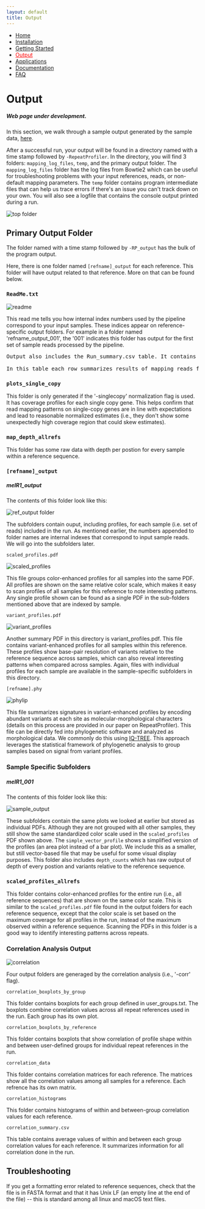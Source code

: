 ```yaml
---
layout: default
title: Output
---
```


<nav>
    <ul>
      <li><a href="/RepeatProfiler/">Home</a></li>
      <li><a href="/RepeatProfiler/installation">Installation</a></li>
      <li><a href="/RepeatProfiler/gettingstarted">Getting Started</a></li>
      <li><a href="/RepeatProfiler/output" style="color:red">Output</a></li>
      <li><a href="/RepeatProfiler/application">Applications</a></li>
      <li><a href="/RepeatProfiler/documentation">Documentation</a></li>
      <li><a href="/RepeatProfiler/FAQ">FAQ</a></li>
    </ul>
</nav>

# Output

##### Web page under development.

In this section, we walk through a sample output generated by the sample data, <a href="https://github.com/johnssproul/RepeatProfiler/releases/download/0.96/sample_data.zip" target="_blank">here</a>.

After a successful run, your output will be found in a directory named with a time stamp followed by `-RepeatProfiler`. In the directory, you will find 3 folders: `mapping_log_files`, `temp`, and the primary output folder. The `mapping_log_files` folder has the log files from Bowtie2 which can be useful for troubleshooting problems with your input references, reads, or non-default mapping parameters. The `temp` folder contains program intermediate files that can help us trace errors if there's an issue you can't track down on your own. You will also see a logfile that contains the console output printed during a run.

![top folder](./folder.png)

## Primary Output Folder

The folder named with a time stamp followed by `-RP_output` has the bulk of the program output.

Here, there is one folder named `[refname]_output` for each reference. This folder will have output related to that reference. More on that can be found below.

### `ReadMe.txt`

![readme](readme.png)

This read me tells you how internal index numbers used by the pipeline correspond to your input samples. These indices appear on reference-specific output folders. For example in a folder named 'refname_output_001', the '001' indicates this folder has output for the first set of sample reads processed by the pipeline.

<pre>Output also includes the Run_summary.csv table. It contains information about the references you used (e.g. length), average coverage, percent coverage, etc. Since this run included the '-singlecopy' flag which normalizes coverage based on single-copy genes, there will be some info about single copy genes at the bottom of the table.

In this table each row summarizes results of mapping reads from a given sample to a single reference seqeuence. So if you had a run with reads from four samples, and four reference sequences, this table would include 16 rows, with four for each reference sequence corresponding to each of the four samples that were mapped.</pre>

### `plots_single_copy`

This folder is only generated if the '-singlecopy' normalization flag is used. It has coverage profiles for each single copy gene. This helps confirm that read mapping patterns on single-copy genes are in line with expectations and lead to reasonable normalized estimates (i.e., they don't show some unexpectedly high coverage region that could skew estimates).

### `map_depth_allrefs`

This folder has some raw data with depth per postion for every sample within a reference sequence.

### `[refname]_output` 

##### melR1_output 

The contents of this folder look like this:

![ref_output folder](ref_output.png)

The subfolders contain ouput, including profiles, for each sample (i.e. set of reads) included in the run. As mentioned earlier, the numbers appended to folder names are internal indexes that correspond to input sample reads. We will go into the subfolders later.

`scaled_profiles.pdf`

![scaled_profiles](scaled_profiles.png)

This file groups color-enhanced profiles for all samples into the same PDF. All profiles are shown on the same relative color scale, which makes it easy to scan profiles of all samples for this reference to note interesting patterns. Any single profile shown can be found as a single PDF in the sub-folders mentioned above that are indexed by sample.

`variant_profiles.pdf`

![variant_profiles](variant_profiles.png)

Another summary PDF in this directory is variant_profiles.pdf. This file contains variant-enhanced profiles for all samples within this reference. These profiles show base-pair resolution of variants relative to the reference sequence across samples, which can also reveal interesting patterns when compared across samples. Again, files with individual profiles for each sample are available in the sample-specific subfolders in this directory.

`[refname].phy`

![phylip](phylip.png)

This file summarizes signatures in variant-enhanced profiles by encoding abundant variants at each site as molecular-morphological characters (details on this process are provided in our paper on RepeatProfiler). This file can be directly fed into phylogenetic software and analyzed as morphological data. We commonly do this using <a href="http://www.iqtree.org/" target="_blank">IQ-TREE</a>. This approach leverages the statistical framework of phylogenetic analysis to group samples based on signal from variant profiles.

### Sample Specific Subfolders

##### melR1_001

The contents of this folder look like this:

![sample_output](sample_output.png)

These subfolders contain the same plots we looked at earlier but stored as individual PDFs. Although they are not grouped with all other samples, they still show the same standardized color scale used in the `scaled_profiles` PDF shown above. The `simple_vector_profile` shows a simplified version of the profiles (an area plot instead of a bar plot). We include this as a smaller, but still vector-based file that may be useful for some visual display purposes. This folder also includes `depth_counts` which has raw output of depth of every postion and variants relative to the reference sequence. 

### `scaled_profiles_allrefs`

This folder contains color-enhanced profiles for the entire run (i.e., all reference sequences) that are shown on the same color scale. This is similar to the `scaled_profiles.pdf` file found in the output folders for each reference sequence, except that the color scale is set based on the maximum coverage for all profiles in the run, instead of the maximum observed within a reference sequence. Scanning the PDFs in this folder is a good way to identify interesting patterns across repeats.

### Correlation Analysis Output

![correlation](correlation.png)

Four output folders are generaged by the correlation analysis (i.e., '-corr' flag).

`correlation_boxplots_by_group`

This folder contains boxplots for each group defined in user_groups.txt. The boxplots combine correlation values across all repeat references used in the run. Each group has its own plot.

`correlation_boxplots_by_reference` 

This folder contains boxplots that show correlation of profile shape within and between user-defined groups for individual repeat references in the run.

`correlation_data` 

This folder contains correlation matrices for each reference. The matrices show all the correlation values among all samples for a reference. Each refrence has its own matrix.

`correlation_histograms` 

This folder contains histograms of within and between-group correlation values for each reference.

`correlation_summary.csv` 

This table contains average values of within and between each group correlation values for each reference. It summarizes information for all correlation done in the run.

## Troubleshooting

If you get a formatting error related to reference sequences, check that the file is in FASTA format and that it has Unix LF (an empty line at the end of the file) -- this is standard among all linux and macOS text files.
